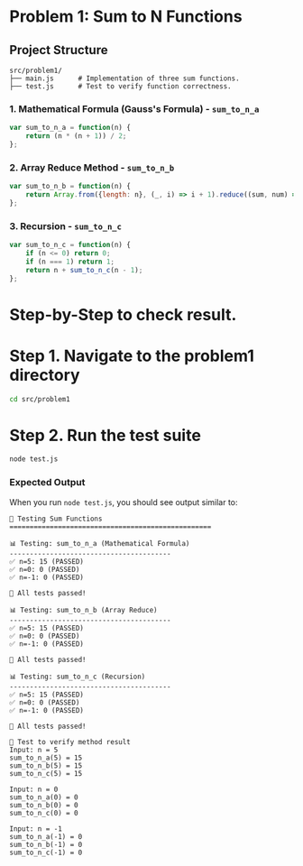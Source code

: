 # Problem 1: Sum to N Functions
## Project Structure
```
src/problem1/
├── main.js      # Implementation of three sum functions.
├── test.js      # Test to verify function correctness.
```

### 1. **Mathematical Formula (Gauss's Formula)** - `sum_to_n_a`
```javascript
var sum_to_n_a = function(n) {
    return (n * (n + 1)) / 2;
};
```

### 2. **Array Reduce Method** - `sum_to_n_b`
```javascript
var sum_to_n_b = function(n) {
    return Array.from({length: n}, (_, i) => i + 1).reduce((sum, num) => sum + num, 0);
};
```

### 3. **Recursion** - `sum_to_n_c`
```javascript
var sum_to_n_c = function(n) {
    if (n <= 0) return 0;
    if (n === 1) return 1;
    return n + sum_to_n_c(n - 1);
};
```

# Step-by-Step to check result.
# Step 1. **Navigate to the problem1 directory**
   ```bash
   cd src/problem1
   ```

# Step 2. **Run the test suite**
   ```bash
   node test.js
   ```

### Expected Output
When you run `node test.js`, you should see output similar to:
```
🧪 Testing Sum Functions
==================================================

📊 Testing: sum_to_n_a (Mathematical Formula)
----------------------------------------
✅ n=5: 15 (PASSED)
✅ n=0: 0 (PASSED)
✅ n=-1: 0 (PASSED)

🎉 All tests passed!

📊 Testing: sum_to_n_b (Array Reduce)
----------------------------------------
✅ n=5: 15 (PASSED)
✅ n=0: 0 (PASSED)
✅ n=-1: 0 (PASSED)

🎉 All tests passed!

📊 Testing: sum_to_n_c (Recursion)
----------------------------------------
✅ n=5: 15 (PASSED)
✅ n=0: 0 (PASSED)
✅ n=-1: 0 (PASSED)

🎉 All tests passed!

🔧 Test to verify method result
Input: n = 5
sum_to_n_a(5) = 15
sum_to_n_b(5) = 15
sum_to_n_c(5) = 15

Input: n = 0
sum_to_n_a(0) = 0
sum_to_n_b(0) = 0
sum_to_n_c(0) = 0

Input: n = -1
sum_to_n_a(-1) = 0
sum_to_n_b(-1) = 0
sum_to_n_c(-1) = 0
```